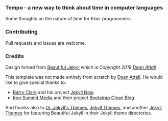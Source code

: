 ### Tempo - a new way to think about time in computer languages

Some thoughts on the nature of time for Elixir programmers.

### Contributing

Pull requests and issues are welcome.

### Credits

Design forked from [Beautiful Jekyll](https://github.com/daattali/beautiful-jekyll) which is *Copyright 2019 [Dean Attali](https://deanattali.com)*

This template was not made entirely from scratch by [Dean Attali](https://deanattali.com). He would like to give special thanks to:
- [Barry Clark](https://github.com/barryclark) and his project [Jekyll Now](https://github.com/barryclark/jekyll-now)
- [Iron Summit Media](https://github.com/IronSummitMedia) and their project [Bootstrap Clean Blog](https://github.com/IronSummitMedia/startbootstrap-clean-blog)

And thanks also to [Dr. Jekyll's Themes](https://drjekyllthemes.github.io/), [Jekyll Themes](http://jekyllthemes.org/), and another [Jekyll Themes](http://jekyllrc.github.io/jekyllthemes/) for featuring Beautiful Jekyll in their Jekyll theme directories.

